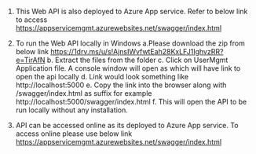 1) This Web API is also deployed to Azure App service. Refer to below link to access 
https://appservicemgmt.azurewebsites.net/swagger/index.html
2) To run the Web API locally in Windows
  a.Please download the zip from below link 
https://1drv.ms/u/s!AjnsIWvfwtEah28KxLFJ1IghvzRR?e=TirAfN
  b. Extract the files from the folder
  c. Click on UserMgmt Application file. A console window will open as which will have link to open the api locally
  d. Link would look something like http://localhost:5000
  e. Copy the link into the browser along with /swagger/index.html as suffix for example http://localhost:5000/swagger/index.html
  f. This will open the API to be run locally without any installation.
  
3) API can be accessed online as its deployed to Azure App service. To access online please use below link 
https://appservicemgmt.azurewebsites.net/swagger/index.html



